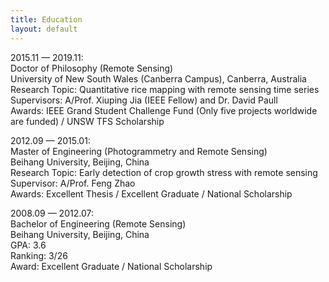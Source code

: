 ```yaml
---
title: Education
layout: default
---
```


2015.11 — 2019.11:  
Doctor of Philosophy (Remote Sensing)  
University of New South Wales (Canberra Campus), Canberra, Australia  
Research Topic: Quantitative rice mapping with remote sensing time series  
Supervisors: A/Prof. Xiuping Jia (IEEE Fellow) and Dr. David Paull  
Awards: IEEE Grand Student Challenge Fund (Only five projects worldwide are funded) / UNSW TFS Scholarship

2012.09 — 2015.01:  
Master of Engineering (Photogrammetry and Remote Sensing)  
Beihang University, Beijing, China  
Research Topic: Early detection of crop growth stress with remote sensing  
Supervisor: A/Prof. Feng Zhao  
Awards: Excellent Thesis / Excellent Graduate / National Scholarship

2008.09 — 2012.07:  
Bachelor of Engineering (Remote Sensing)  
Beihang University, Beijing, China  
GPA: 3.6  
Ranking: 3/26  
Award: Excellent Graduate / National Scholarship
